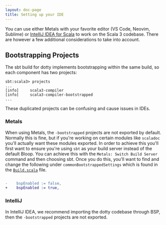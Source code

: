```yaml
---
layout: doc-page
title: Setting up your IDE
---
```


You can use either Metals with your favorite editor (VS Code, Neovim, Sublime)
or [IntelliJ IDEA for
Scala](https://www.jetbrains.com/help/idea/discover-intellij-idea-for-scala.html)
to work on the Scala 3 codebase. There are however a few additional
considerations to take into account.

## Bootstrapping Projects

The sbt build for dotty implements bootstrapping within the same build, so each component has
two projects:

```
sbt:scala3> projects
...
[info] 	   scala3-compiler
[info] 	   scala3-compiler-bootstrapped
...
```

These duplicated projects can be confusing and cause issues in IDEs.

### Metals

When using Metals, the `-bootstrapped` projects are not exported by default.
Normally this is fine, but if you're working on certain modules like `scaladoc`
you'll actually want these modules exported. In order to achieve this you'll
first want to ensure you're using `sbt` as your build server instead of the
default Bloop. You can achieve this with the `Metals: Switch Build Server`
command and then choosing sbt. Once you do this, you'll want to find and change
the following under `commonBootstrappedSettings` which is found in the
[`Build.scala`](https://github.com/lampepfl/dotty/blob/main/project/Build.scala)
file.

```diff

-    bspEnabled := false,
+    bspEnabled := true,
```

### IntelliJ

In IntelliJ IDEA, we recommend importing the dotty codebase through BSP, then
the `-bootstrapped` projects are not exported.
